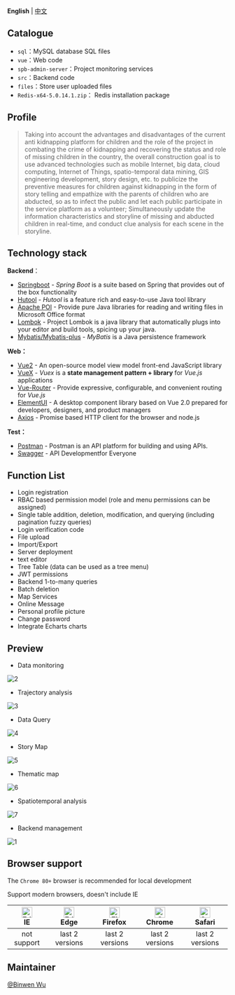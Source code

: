 **English** | [中文](./README.zh-CN.md)

## Catalogue

- `sql`：MySQL database SQL files
- `vue`：Web code
- `spb-admin-server`：Project monitoring services
- `src`：Backend code
- `files`：Store user uploaded files
- `Redis-x64-5.0.14.1.zip`： Redis installation package


## Profile
> Taking into account the advantages and disadvantages of the current anti kidnapping platform for children and the role of the project in combating the crime of kidnapping and recovering the status and role of missing children in the country, the overall construction goal is to use advanced technologies such as mobile Internet, big data, cloud computing, Internet of Things, spatio-temporal data mining, GIS engineering development, story design, etc. to publicize the preventive measures for children against kidnapping in the form of story telling and empathize with the parents of children who are abducted, so as to infect the public and let each public participate in the service platform as a volunteer; Simultaneously update the information characteristics and storyline of missing and abducted children in real-time, and conduct clue analysis for each scene in the storyline.

## Technology stack

**Backend**：

- [Springboot](https://spring.io/projects/spring-boot) - *Spring Boot* is a suite based on Spring that provides out of the box functionality
- [Hutool](https://hutool.cn/) - *Hutool* is a feature rich and easy-to-use Java tool library
- [Apache POI](https://poi.apache.org/) - Provide pure Java libraries for reading and writing files in Microsoft Office format
- [Lombok](https://projectlombok.org/) - Project Lombok is a java library that automatically plugs into your editor and build tools, spicing up your java.
- [Mybatis/Mybatis-plus](https://mybatis.org/mybatis-3/) - *MyBatis* is a Java persistence framework

**Web：**

- [Vue2](https://v2.vuejs.org/) - An open-source model view model front-end JavaScript library
- [VueX](https://vuex.vuejs.org/) - *Vuex* is a **state management pattern + library** for *Vue.js* applications
- [Vue-Router](https://router.vuejs.org/zh/) - Provide expressive, configurable, and convenient routing for *Vue.js*
- [ElementUI](https://element.eleme.io/#/zh-CN) - A desktop component library based on Vue 2.0 prepared for developers, designers, and product managers
- [Axios](https://github.com/axios/axios) - Promise based HTTP client for the browser and node.js

**Test：**

- [Postman](https://www.postman.com/) - Postman is an API platform for building and using APIs.
- [Swagger](https://swagger.io/) - API Developmentfor Everyone

## Function List

- Login registration
- RBAC based permission model (role and menu permissions can be assigned)
- Single table addition, deletion, modification, and querying (including pagination fuzzy queries)
- Login verification code
- File upload
- Import/Export
- Server deployment
- text editor
- Tree Table (data can be used as a tree menu)
- JWT permissions
- Backend 1-to-many queries
- Batch deletion
- Map Services
- Online Message 
- Personal profile picture
- Change password
- Integrate Echarts charts

## Preview

- Data monitoring

![2](https://cdn.jsdelivr.net/gh/binwenwu/picgo_demo/img/2.png)

- Trajectory analysis

![3](https://cdn.jsdelivr.net/gh/binwenwu/picgo_demo/img/3.png)

- Data Query

![4](https://cdn.jsdelivr.net/gh/binwenwu/picgo_demo/img/4.png)

- Story Map

![5](https://cdn.jsdelivr.net/gh/binwenwu/picgo_demo/img/5.png)

- Thematic map

![6](https://cdn.jsdelivr.net/gh/binwenwu/picgo_demo/img/6.png)

- Spatiotemporal analysis

![7](https://cdn.jsdelivr.net/gh/binwenwu/picgo_demo/img/7.png)

- Backend management

![1](https://cdn.jsdelivr.net/gh/binwenwu/picgo_demo/img/1.png)

## Browser support

The `Chrome 80+` browser is recommended for local development

Support modern browsers, doesn't include IE

| [<img src="https://raw.githubusercontent.com/alrra/browser-logos/master/src/edge/edge_48x48.png" alt=" Edge" width="24px" height="24px" />](http://godban.github.io/browsers-support-badges/)</br>IE | [<img src="https://raw.githubusercontent.com/alrra/browser-logos/master/src/edge/edge_48x48.png" alt=" Edge" width="24px" height="24px" />](http://godban.github.io/browsers-support-badges/)</br>Edge | [<img src="https://raw.githubusercontent.com/alrra/browser-logos/master/src/firefox/firefox_48x48.png" alt="Firefox" width="24px" height="24px" />](http://godban.github.io/browsers-support-badges/)</br>Firefox | [<img src="https://raw.githubusercontent.com/alrra/browser-logos/master/src/chrome/chrome_48x48.png" alt="Chrome" width="24px" height="24px" />](http://godban.github.io/browsers-support-badges/)</br>Chrome | [<img src="https://raw.githubusercontent.com/alrra/browser-logos/master/src/safari/safari_48x48.png" alt="Safari" width="24px" height="24px" />](http://godban.github.io/browsers-support-badges/)</br>Safari |
| :----------------------------------------------------------: | :----------------------------------------------------------: | :----------------------------------------------------------: | :----------------------------------------------------------: | :----------------------------------------------------------: |
|                         not support                          |                       last 2 versions                        |                       last 2 versions                        |                       last 2 versions                        |                       last 2 versions                        |

## Maintainer

[@Binwen Wu](https://github.com/binwenwu)
